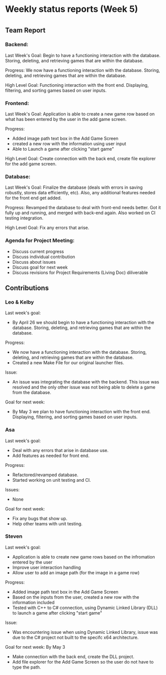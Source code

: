 # Weekly status reports (Week 5)
#
## Team Report
### Backend:
Last Week's Goal: Begin to have a functioning interaction with the database. Storing, deleting, and retrieving games that are within the database.

Progress: We now have a functioning interaction with the database. Storing, deleting, and retrieving games that are within the database.

High Level Goal: Functioning interaction with the front end. Displaying, filtering, and sorting games based on user inputs.

### Frontend:
Last Week's Goal: Application is able to create a new game row based on what has been entered by the user in the add game screen.

Progress:
- Added image path text box in the Add Game Screen
- created a new row with the information using user input
- Able to Launch a game after clicking "start game"

High Level Goal: Create connection with the back end, create file explorer for the add game screen.
### Database:
Last Week's Goal: Finalize the database (deals with errors in saving robustly, stores data efficiently, etc). Also, any additional features needed for the front end get added.

Progress: Revamped the database to deal with front-end needs better. Got it fully up and running, and merged with back-end again. Also worked on CI testing integration.

High Level Goal: Fix any errors that arise.

### Agenda for Project Meeting:
- Discuss current progress
- Discuss individual contribution
- Discuss about issues
- Discuss goal for next week
- Discuss revisions for Project Requirements (Living Doc) diliverable

## Contributions
### Leo & Kelby
Last week's goal:
- By April 26 we should begin to have a functioning interaction with the database. Storing, deleting, and retrieving games that are within the database.

Progress:
- We now have a functioning interaction with the database. Storing, deleting, and retrieving games that are within the database.
- Created a new Make File for our original launcher files.

Issue:
- An issue was integrating the database with the backend. This issue was resolved and the only other issue was not being able to delete a game from the database. 

Goal for next week:
- By May 3 we plan to have functioning interaction with the front end. Displaying, filtering, and sorting games based on user inputs.

### Asa
Last week's goal:
- Deal with any errors that arise in database use.
- Add features as needed for front end.

Progress:
- Refactored/revamped database.
- Started working on unit testing and CI.

Issues:
- None

Goal for next week:
- Fix any bugs that show up.
- Help other teams with unit testing.

### Steven
Last week's goal:
- Application is able to create new game rows based on the infromation entered by the user
- Improve user interaction handling
- Allow user to add an image path (for the image in a game row)

Progress:
- Added image path text box in the Add Game Screen
- Based on the inputs from the user, created a new row with the information included
- Tested with C++ to C# connection, using Dynamic Linked Library (DLL) to launch a game after clicking "start game"

Issue:
- Was encountering issue when using Dynamic Linked Library, issue was due to the C# project not built to the specifc x64 architecture.

Goal for next week: By May 3
- Make connection with the back end, create the DLL project.
- Add file explorer for the Add Game Screen so the user do not have to type the path.
